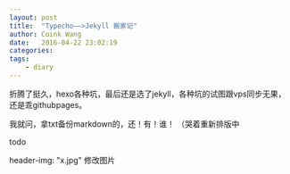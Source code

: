 ```yaml
---
layout: post
title:  "Typecho——>Jekyll 搬家记"
author: Coink Wang
date:   2016-04-22 23:02:19
categories:
tags:
    - diary
---
```

折腾了挺久，hexo各种坑，最后还是选了jekyll，各种坑的试图跟vps同步无果，还是乖githubpages。

我就问，拿txt备份markdown的，还！有！谁！
（哭着重新排版中

todo

header-img: "x.jpg" 修改图片